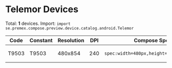 # Telemor Devices

Total: **1** devices. Import: `import se.premex.compose.preview.device.catalog.android.Telemor`

| Code | Constant | Resolution | DPI | Compose Spec | Preview Usage |
|------|----------|------------|-----|-------------|---------------|
| T9503 | T9503 | 480x854 | 240 | `spec:width=480px,height=854px,dpi=240` | `@Preview(device = Telemor.T9503)` |

<!-- Generated automatically. Do not edit manually. -->
